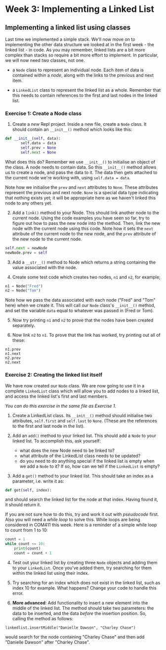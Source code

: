 # Week 3: Implementing a Linked List

## Implementing a linked list using classes

Last time we implemented a simple stack. We'll now move on to implementing the
other data structure we looked at in the first week - the linked list - in code. As you may remember, linked lists are a bit more complex than stacks so require
a bit more effort to implement. In particular, we will now need *two* classes,
not one.

- a `Node` class to represent an individual node. Each item of data is contained within a *node*, along with the links to the previous and next item. 

- a `LinkedList` class to represent the linked list as a whole. Remember that
this needs to contain references to the first and last nodes in the linked 
list.


### Exercise 1: Create a Node class

1. Create a *new* Repl project. Inside a new file, create a `Node` class. It should contain an `__init__()` method which looks like this:
```python
def __init__(self, data):
       self.data = data
       self.prev = None
       self.next = None
```

   What does this do? Remember we use `__init__()` to initialise an object of the class. A node needs to contain data. So this `__init__()` method allows us to create a node, and pass the data to it. The data then gets attached to the current node we're working with, using `self.data = data`.

   Note how we initialise the `prev` and `next` attributes to `None`. These attributes represent the previous and next node. `None` is a special data type indicating that nothing exists yet; it will be appropriate here as we haven't linked this node to any others yet.

2. Add a `link()` method to your Node. This should link another node to the current node. Using the code examples you have seen so far, try to figure out how to pass the new node into the method. Then, link the new node with the current node using this code. Note how it sets the `next` attribute of the current node to the new node, and the `prev` attribute of the new node to the current node.
```python
self.next = newNode 
newNode.prev = self
```

3. Add a `__str__()` method to Node which returns a string containing the value associated with the node.


4. Create some test code which creates two nodes, `n1` and `n2`, for example;
```python
n1 = Node("Fred")
n2 = Node("Tom")
```
Note how we pass the data associated with each node ("Fred" and "Tom" here) when we create it. This will call our `Node` class's `__init__()` method, and set the variable `data` equal to whatever was passed in (Fred or Tom).

5. Now try printing `n1` and `n2` to prove that the nodes have been created separately.

6. Now link `n2` to `n1`. To prove that the link has worked, try printing out all of these:
```
n1.prev
n1.next
n2.prev
n2.next
```

### Exercise 2: Creating the linked list itself

We have now created our `Node` class. We are now going to use it in a complete `LinkedList` class which will allow you to add nodes to a linked list, and access the linked list's first and last members.

*You can do this exercise in the same file as Exercise 1.* 

1. Create a LinkedList class. Its `__init__()` method should initialise two attributes, `self.first` and `self.last` to `None`. (These are the references to the first and last node in the list).

2. Add an `add()` method to your linked list. This should add a `Node` to your linked list. To accomplish this, ask yourself:
    - what does the new Node need to be linked to?
    - what attribute of the LinkedList class needs to be updated?
    - do you need to do anything special if the linked list is empty when we add a `Node` to it? If so, how can we tell if the `LinkedList` is empty?

3. Add a `get()` method to your linked list. This should take an index as a parameter, i.e. write it as:
```python
def get(self, index):
```
and should search the linked list for the node at that index. Having found it, it should return it.

   If you are not sure how to do this, try and work it out with *pseudocode* first. Also you will need a *while loop* to solve this. While loops are being considered in COM411 this week. Here is a reminder of a simple while loop to count from 1 to 10:
```python
count = 1
while count <= 10:
    print(count)
    count = count + 1
```

4. Test out your linked list by creating three `Node` objects and adding them to your `LinkedList`. Once you've added them, try searching for them within the linked list using their index. 

5. Try searching for an index which does not exist in the linked list, such as index 10 for example. What happens? Change your code to handle this error.

6. **More advanced**: Add functionality to insert a new element into the middle of the linked list. The method should take two parameters: the data to be inserted, and the data *before* the insertion position. So, calling the method as follows:
```
linkedlist.insertMiddle("Danielle Dawson", "Charley Chase")
```
would search for the node containing "Charley Chase" and then add "Danielle Dawson" after "Charley Chase".
